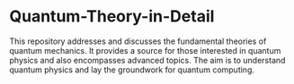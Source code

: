 # Quantum-Theory-in-Detail
This repository addresses and discusses the fundamental theories of quantum mechanics. It provides a source for those interested in quantum physics and also encompasses advanced topics. The aim is to understand quantum physics and lay the groundwork for quantum computing.
